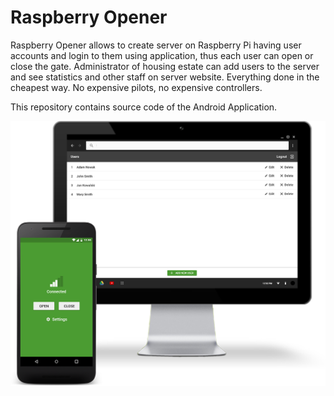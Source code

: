 # Raspberry Opener

Raspberry Opener allows to create server on Raspberry Pi having user accounts and login to them using application, thus each user can open or close the gate. Administrator of housing estate can add users to the server and see statistics and other staff on server website. Everything done in the cheapest way. No expensive pilots, no expensive controllers.

This repository contains source code of the Android Application.


![Mockup preview](https://raw.githubusercontent.com/orzechdev/raspberry-opener-android/master/README_files/urzadzenia_1.png)
